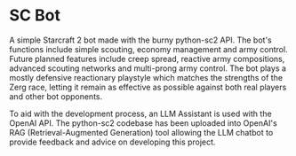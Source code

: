 # __SC Bot__
A simple Starcraft 2 bot made with the burny python-sc2 API. The bot's functions include simple scouting, economy management and army control. Future planned features include creep spread, reactive army compositions, advanced scouting networks and multi-prong army control.
The bot plays a mostly defensive reactionary playstyle which matches the strengths of the Zerg race, letting it remain as effective as possible against both real players and other bot opponents.

To aid with the development process, an LLM Assistant is used with the OpenAI API. The python-sc2 codebase has been uploaded into OpenAI's RAG (Retrieval-Augmented Generation) tool allowing the LLM chatbot to provide feedback and advice on developing this project.
